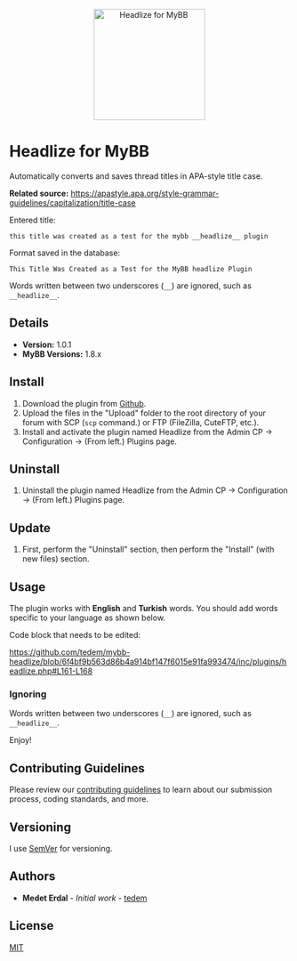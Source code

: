 <p align="center">
    <a href="https://github.com/tedem/mybb-headlize">
        <img src="https://i.imgur.com/wIZXJBn.png"
            width="200" height="200" alt="Headlize for MyBB">
    </a>
</p>

# Headlize for MyBB

Automatically converts and saves thread titles in APA-style title case.

**Related source:** https://apastyle.apa.org/style-grammar-guidelines/capitalization/title-case

Entered title:

```
this title was created as a test for the mybb __headlize__ plugin
```

Format saved in the database:

```
This Title Was Created as a Test for the MyBB headlize Plugin
```

Words written between two underscores (`__`) are ignored, such as `__headlize__`.

## Details

- **Version:** 1.0.1
- **MyBB Versions:** 1.8.x

## Install

1. Download the plugin from [Github](https://github.com/tedem/mybb-headlize/releases).
2. Upload the files in the "Upload" folder to the root directory of your forum with SCP (`scp` command.) or FTP (FileZilla, CuteFTP, etc.).
3. Install and activate the plugin named Headlize from the Admin CP → Configuration → (From left.) Plugins page.

## Uninstall

1. Uninstall the plugin named Headlize from the Admin CP → Configuration → (From left.) Plugins page.

## Update

1. First, perform the "Uninstall" section, then perform the "Install" (with new files) section.

## Usage

The plugin works with **English** and **Turkish** words. You should add words specific to your language as shown below.

Code block that needs to be edited:

https://github.com/tedem/mybb-headlize/blob/6f4bf9b563d86b4a914bf147f6015e91fa993474/inc/plugins/headlize.php#L161-L168

### Ignoring

Words written between two underscores (`__`) are ignored, such as `__headlize__`.

Enjoy!

## Contributing Guidelines

Please review our [contributing guidelines](https://github.com/tedem/tedem/blob/main/docs/CONTRIBUTING.md) to learn about our submission process, coding standards, and more.

## Versioning

I use [SemVer](https://semver.org/) for versioning.

## Authors

- **Medet Erdal** - _Initial work_ - [tedem](https://github.com/tedem)

## License

[MIT](LICENSE)

